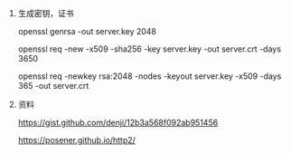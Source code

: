 1. 生成密钥，证书

    openssl genrsa -out server.key 2048

    openssl req -new -x509 -sha256 -key server.key -out server.crt -days 3650

    openssl req -newkey rsa:2048 -nodes -keyout server.key -x509 -days 365 -out server.crt

2. 资料

    https://gist.github.com/denji/12b3a568f092ab951456

    https://posener.github.io/http2/